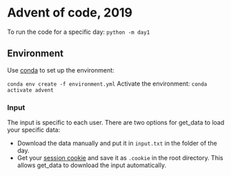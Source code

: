 # Advent of code, 2019

To run the code for a specific day:
`python -m day1`

## Environment

Use [conda](https://docs.conda.io/projects/conda/en/latest/user-guide/install/linux.html) to set up the environment:

`conda env create -f environment.yml`
Activate the environment:
`conda activate advent`

### Input
The input is specific to each user. There are two options for get_data to load
your specific data:
* Download the data manually and put it in `input.txt` in the folder of the day.
* Get your [session cookie](https://github.com/wimglenn/advent-of-code-wim/issues/1) and save it as `.cookie` in the root directory. This allows get_data
to download the input automatically.
